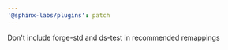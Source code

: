 ```yaml
---
'@sphinx-labs/plugins': patch
---
```


Don't include forge-std and ds-test in recommended remappings

